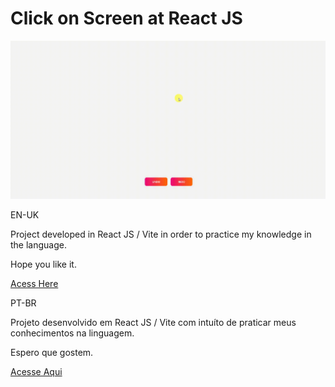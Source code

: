 # Click on Screen at React JS

<img src="./src/assets/preview.gif" alt="Alt text" title="Optional title">

EN-UK

Project developed in React JS / Vite in order to practice my knowledge in the language.

Hope you like it.

[Acess Here](https://click-onscreen.netlify.app/)

PT-BR

Projeto desenvolvido em React JS / Vite com intuíto de praticar meus conhecimentos na linguagem.

Espero que gostem.

[Acesse Aqui](https://click-onscreen.netlify.app/)
